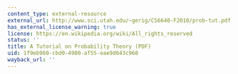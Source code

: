 ```yaml
---
content_type: external-resource
external_url: http://www.sci.utah.edu/~gerig/CS6640-F2010/prob-tut.pdf
has_external_license_warning: true
license: https://en.wikipedia.org/wiki/All_rights_reserved
status: ''
title: A Tutorial on Probability Theory (PDF)
uid: 1f9eb960-cbd0-4980-af55-eae9d643c968
wayback_url: ''
---
```

